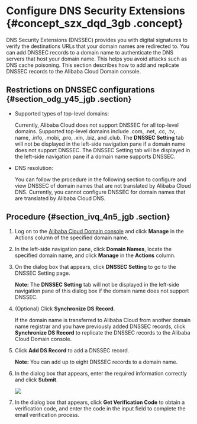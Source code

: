 # Configure DNS Security Extensions {#concept_szx_dqd_3gb .concept}

DNS Security Extensions \(DNSSEC\) provides you with digital signatures to verify the destinations URLs that your domain names are redirected to. You can add DNSSEC records to a domain name to authenticate the DNS servers that host your domain name. This helps you avoid attacks such as DNS cache poisoning. This section describes how to add and replicate DNSSEC records to the Alibaba Cloud Domain console.

## Restrictions on DNSSEC configurations {#section_odg_y45_jgb .section}

-   Supported types of top-level domains:

    Currently, Alibaba Cloud does not support DNSSEC for all top-level domains. Supported top-level domains include .com, .net, .cc, .tv,. name, .info, .mobi, .pro, .xin, .biz, and .club. The **DNSSEC Setting** tab will not be displayed in the left-side navigation pane if a domain name does not support DNSSEC. The DNSSEC Setting tab will be displayed in the left-side navigation pane if a domain name supports DNSSEC.

-   DNS resolution:

    You can follow the procedure in the following section to configure and view DNSSEC of domain names that are not translated by Alibaba Cloud DNS. Currently, you cannot configure DNSSEC for domain names that are translated by Alibaba Cloud DNS.


## Procedure {#section_ivq_4n5_jgb .section}

1.  Log on to the [Alibaba Cloud Domain console](https://netcn.console.aliyun.com/core/domain/list) and click **Manage** in the Actions column of the specified domain name.
2.  In the left-side navigation pane, click **Domain Names**, locate the specified domain name, and click **Manage** in the **Actions** column.
3.  On the dialog box that appears, click **DNSSEC Setting** to go to the DNSSEC Setting page.

    **Note:** The **DNSSEC Setting** tab will not be displayed in the left-side navigation pane of this dialog box if the domain name does not support DNSSEC.

4.  \(Optional\) Click **Synchronize DS Record**.

    If the domain name is transferred to Alibaba Cloud from another domain name registrar and you have previously added DNSSEC records, click **Synchronize DS Record** to replicate the DNSSEC records to the Alibaba Cloud Domain console.

5.  Click **Add DS Record** to add a DNSSEC record.

    **Note:** You can add up to eight DNSSEC records to a domain name.

6.  In the dialog box that appears, enter the required information correctly and click **Submit**.

    ![](http://static-aliyun-doc.oss-cn-hangzhou.aliyuncs.com/assets/img/85415/154875083836516_en-US.png)

7.  In the dialog box that appears, click **Get Verification Code** to obtain a verification code, and enter the code in the input field to complete the email verification process.

